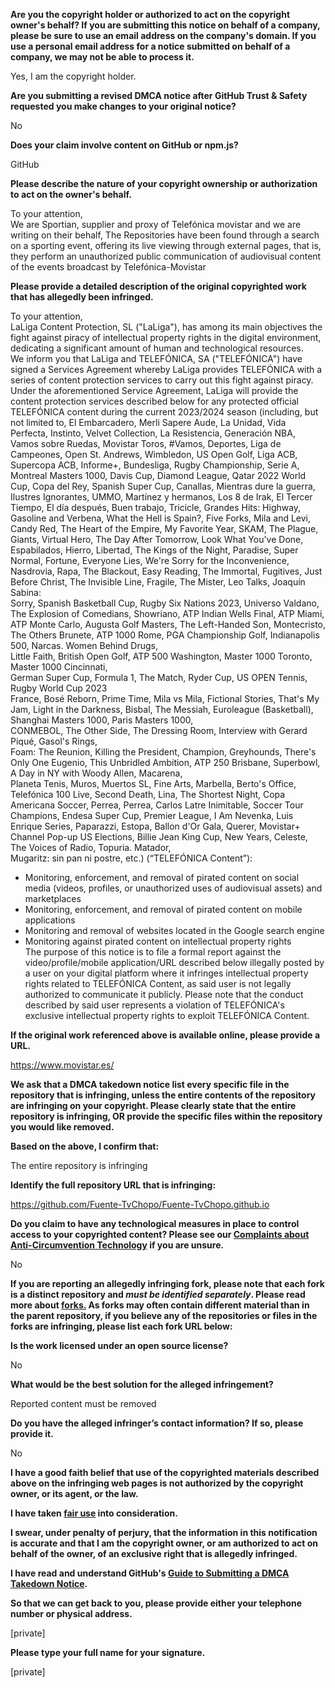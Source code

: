 **Are you the copyright holder or authorized to act on the copyright owner's behalf? If you are submitting this notice on behalf of a company, please be sure to use an email address on the company's domain. If you use a personal email address for a notice submitted on behalf of a company, we may not be able to process it.**  
  
Yes, I am the copyright holder.  
  
**Are you submitting a revised DMCA notice after GitHub Trust & Safety requested you make changes to your original notice?**  
  
No  
  
**Does your claim involve content on GitHub or npm.js?**  
  
GitHub  
  
**Please describe the nature of your copyright ownership or authorization to act on the owner's behalf.**  
  
To your attention,  
We are Sportian, supplier and proxy of Telefónica movistar and we are writing on their behalf, The Repositories have been found through a search on a sporting event, offering its live viewing through external pages, that is, they perform an unauthorized public communication of audiovisual content of the events broadcast by Telefónica-Movistar  
  
**Please provide a detailed description of the original copyrighted work that has allegedly been infringed.**  
  
To your attention,  
LaLiga Content Protection, SL ("LaLiga"), has among its main objectives the fight against piracy of intellectual property rights in the digital environment, dedicating a significant amount of human and technological resources.  
We inform you that LaLiga and TELEFÓNICA, SA ("TELEFÓNICA") have signed a Services Agreement whereby LaLiga provides TELEFÓNICA with a series of content protection services to carry out this fight against piracy.  
Under the aforementioned Service Agreement, LaLiga will provide the content protection services described below for any protected official TELEFÓNICA content during the current 2023/2024 season (including, but not limited to, El Embarcadero, Merli Sapere Aude, La Unidad, Vida Perfecta, Instinto, Velvet Collection, La Resistencia, Generación NBA, Vamos sobre Ruedas, Movistar Toros, #Vamos, Deportes, Liga de Campeones, Open St. Andrews, Wimbledon, US Open Golf, Liga ACB, Supercopa ACB, Informe+, Bundesliga, Rugby Championship, Serie A, Montreal Masters 1000, Davis Cup, Diamond League, Qatar 2022 World Cup, Copa del Rey, Spanish Super Cup, Canallas, Mientras dure la guerra, Ilustres Ignorantes, UMMO, Martínez y hermanos, Los 8 de Irak, El Tercer Tiempo, El día después, Buen trabajo, Tricicle, Grandes Hits: Highway, Gasoline and Verbena, What the Hell is Spain?, Five Forks, Mila and Levi, Candy Red, The Heart of the Empire, My Favorite Year, SKAM, The Plague, Giants, Virtual Hero, The Day After Tomorrow, Look What You've Done, Espabilados, Hierro, Libertad, The Kings of the Night, Paradise, Super Normal, Fortune, Everyone Lies, We're Sorry for the Inconvenience, Nasdrovia, Rapa, The Blackout, Easy Reading, The Immortal, Fugitives, Just Before Christ, The Invisible Line, Fragile, The Mister, Leo Talks, Joaquín Sabina:  
Sorry, Spanish Basketball Cup, Rugby Six Nations 2023, Universo Valdano, The Explosion of Comedians, Showriano, ATP Indian Wells Final, ATP Miami, ATP Monte Carlo, Augusta Golf Masters, The Left-Handed Son, Montecristo, The Others Brunete, ATP 1000 Rome, PGA Championship Golf, Indianapolis 500, Narcas. Women Behind Drugs,  
Little Faith, British Open Golf, ATP 500 Washington, Master 1000 Toronto, Master 1000 Cincinnati,  
German Super Cup, Formula 1, The Match, Ryder Cup, US OPEN Tennis, Rugby World Cup 2023  
France, Bosé Reborn, Prime Time, Mila vs Mila, Fictional Stories, That's My Jam, Light in the Darkness, Bisbal, The Messiah, Euroleague (Basketball), Shanghai Masters 1000, Paris Masters 1000,  
CONMEBOL, The Other Side, The Dressing Room, Interview with Gerard Piqué, Gasol's Rings,  
Foam: The Reunion, Killing the President, Champion, Greyhounds, There's Only One Eugenio, This Unbridled Ambition, ATP 250 Brisbane, Superbowl, A Day in NY with Woody Allen, Macarena,  
Planeta Tenis, Muros, Muertos SL, Fine Arts, Marbella, Berto's Office, Telefónica 100 Live, Second Death, Lina, The Shortest Night, Copa Americana Soccer, Perrea, Perrea, Carlos Latre Inimitable, Soccer Tour Champions, Endesa Super Cup, Premier League, I Am Nevenka, Luis Enrique Series, Paparazzi, Estopa, Ballon d'Or Gala, Querer, Movistar+ Channel Pop-up US Elections, Billie Jean King Cup, New Years, Celeste, The Voices of Radio, Topuria. Matador,  
Mugaritz: sin pan ni postre, etc.) (“TELEFÓNICA Content”):  
- Monitoring, enforcement, and removal of pirated content on social media (videos, profiles, or unauthorized uses of audiovisual assets) and marketplaces  
- Monitoring, enforcement, and removal of pirated content on mobile applications  
- Monitoring and removal of websites located in the Google search engine  
- Monitoring against pirated content on intellectual property rights  
The purpose of this notice is to file a formal report against the video/profile/mobile application/URL described below illegally posted by a user on your digital platform where it infringes intellectual property rights related to TELEFÓNICA Content, as said user is not legally authorized to communicate it publicly. Please note that the conduct described by said user represents a violation of TELEFÓNICA's exclusive intellectual property rights to exploit TELEFÓNICA Content.  
  
**If the original work referenced above is available online, please provide a URL.**  
  
https://www.movistar.es/  
  
**We ask that a DMCA takedown notice list every specific file in the repository that is infringing, unless the entire contents of the repository are infringing on your copyright. Please clearly state that the entire repository is infringing, OR provide the specific files within the repository you would like removed.**  
  
**Based on the above, I confirm that:**  
  
The entire repository is infringing  
  
**Identify the full repository URL that is infringing:**  
  
https://github.com/Fuente-TvChopo/Fuente-TvChopo.github.io  
  
**Do you claim to have any technological measures in place to control access to your copyrighted content? Please see our <a href="https://docs.github.com/articles/guide-to-submitting-a-dmca-takedown-notice#complaints-about-anti-circumvention-technology">Complaints about Anti-Circumvention Technology</a> if you are unsure.**  
  
No  
  
**If you are reporting an allegedly infringing fork, please note that each fork is a distinct repository and <i>must be identified separately</i>. Please read more about <a href="https://docs.github.com/articles/dmca-takedown-policy#b-what-about-forks-or-whats-a-fork">forks.</a> As forks may often contain different material than in the parent repository, if you believe any of the repositories or files in the forks are infringing, please list each fork URL below:**  
  
**Is the work licensed under an open source license?**  
  
No  
  
**What would be the best solution for the alleged infringement?**  
  
Reported content must be removed  
  
**Do you have the alleged infringer’s contact information? If so, please provide it.**  
  
No  
  
**I have a good faith belief that use of the copyrighted materials described above on the infringing web pages is not authorized by the copyright owner, or its agent, or the law.**  
  
**I have taken <a href="https://www.lumendatabase.org/topics/22">fair use</a> into consideration.**  
  
**I swear, under penalty of perjury, that the information in this notification is accurate and that I am the copyright owner, or am authorized to act on behalf of the owner, of an exclusive right that is allegedly infringed.**  
  
**I have read and understand GitHub's <a href="https://docs.github.com/articles/guide-to-submitting-a-dmca-takedown-notice/">Guide to Submitting a DMCA Takedown Notice</a>.**  
  
**So that we can get back to you, please provide either your telephone number or physical address.**  
  
[private]
  
**Please type your full name for your signature.**  
  
[private]
